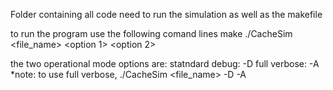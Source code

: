Folder containing all code need to run the simulation as well as the makefile


to run the program
use the following comand lines
make
./CacheSim <file_name> <option 1> <option 2>

the two operational mode options are:
statndard debug: -D
full verbose: -A
*note: to use full verbose, ./CacheSim <file_name> -D -A
